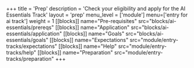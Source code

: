 +++
title = 'Prep'
description = 'Check your eligibility and apply for the AI Essentials Track'
layout = 'prep'
menu_level = ['module']
menu=['entry for ai track']
weight = 1
[[blocks]]
name="Pre-requisites"
src="blocks/ai-essentials/prereqs"
[[blocks]]
name="Application"
src="blocks/ai-essentials/application"
[[blocks]]
name="Goals"
src="blocks/ai-essentials/goals"
[[blocks]]
name="Expectations"
src="module/entry-tracks/expectations"
[[blocks]]
name="Help"
src="module/entry-tracks/help"
[[blocks]]
name="Preparation"
src="module/entry-tracks/preparation"
+++
